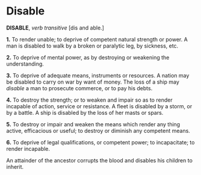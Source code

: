 # Disable

**DISABLE**, _verb transitive_ \[dis and able.\]

**1.** To render unable; to deprive of competent natural strength or power. A man is disabled to walk by a broken or paralytic leg, by sickness, etc.

**2.** To deprive of mental power, as by destroying or weakening the understanding.

**3.** To deprive of adequate means, instruments or resources. A nation may be disabled to carry on war by want of money. The loss of a ship may _disable_ a man to prosecute commerce, or to pay his debts.

**4.** To destroy the strength; or to weaken and impair so as to render incapable of action, service or resistance. A fleet is disabled by a storm, or by a battle. A ship is disabled by the loss of her masts or spars.

**5.** To destroy or impair and weaken the means which render any thing active, efficacious or useful; to destroy or diminish any competent means.

**6.** To deprive of legal qualifications, or competent power; to incapacitate; to render incapable.

An attainder of the ancestor corrupts the blood and disables his children to inherit.